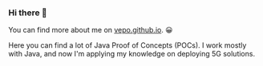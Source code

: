 ### Hi there 👋

You can find more about me on [vepo.github.io](https://vepo.github.io/about/). 😀

Here you can find a lot of Java Proof of Concepts (POCs). I work mostly with Java, and now I'm applying my knowledge on deploying 5G solutions.

<!--
**vepo/vepo** is a ✨ _special_ ✨ repository because its `README.md` (this file) appears on your GitHub profile.

Here are some ideas to get you started:

- 🔭 I’m currently working on ...
- 🌱 I’m currently learning ...
- 👯 I’m looking to collaborate on ...
- 🤔 I’m looking for help with ...
- 💬 Ask me about ...
- 📫 How to reach me: 
- 😄 Pronouns: ...
- ⚡ Fun fact: ...
-->
